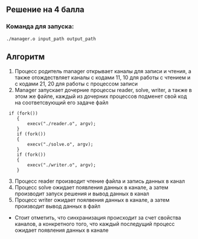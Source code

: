 ## Решение на 4 балла
### Команда для запуска: 

```
./manager.o input_path output_path
```
## Алгоритм
1. Процесс родитель manager открывает каналы для записи и чтения, а также отождествляет каналы с кодами 11, 10 для работы с чтением и с кодами 21, 20 для работы с процессом записи
2. Manager запускает дочерние процессы reader, solve, writer, а также в этом же файле, каждый из дочерних процессов подменет свой код на соответсвующий его задаче файл
```
 if (fork())
    {
        execv("./reader.o", argv);
    }
    if (fork())
    {
        execv("./solve.o", argv);
    }
    if (fork())
    {
        execv("./writer.o", argv);
    }
```
3. Процесс reader производит чтение файла и запись данных в канал
4. Процесс solve ожидает появления данных в канале, а затем производит запуск решения и вывод данных в канал 
5. Процесс writer ожидает поялвения данных в канале, а затем производит вывод данных в файл

- Стоит отметить, что синхранизация происходит за счет свойства каналов, а конкретного того, что каждый последущий процесс ожидает появления данных в канале
